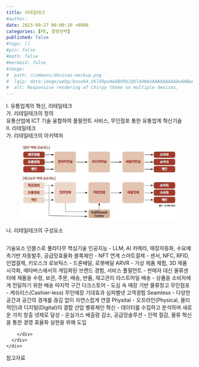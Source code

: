 ```yaml
---
title: 리테일테크
#author: 
date: 2023-09-27 00:00:10 +0800
categories: [PE, 경영전략]
published: false
#tags: []
#pin: false
#math: false
#mermaid: false
#image:
#  path: /commons/devices-mockup.png
#  lqip: data:image/webp;base64,UklGRpoAAABXRUJQVlA4WAoAAAAQAAAADwAABwAAQUxQSDIAAAARL0AmbZurmr57yyIiqE8oiG0bejIYEQTgqiDA9vqnsUSI6H+oAERp2HZ65qP/VIAWAFZQOCBCAAAA8AEAnQEqEAAIAAVAfCWkAALp8sF8rgRgAP7o9FDvMCkMde9PK7euH5M1m6VWoDXf2FkP3BqV0ZYbO6NA/VFIAAAA
#  alt: Responsive rendering of Chirpy theme on multiple devices.
---
```


<div class="post-wrap">
  <div class="para">
    <div class="para-title">
      I. 유통업계의 혁신, 리테일테크
    </div>
    <div class="para-cntnt">
      <div class="para">
        <div class="para-title">
          가. 리테일테크의 정의
        </div>
        <div class="para-cntnt">
            유통산업에 ICT 기술 융합하여 풀필먼트 서비스, 무인점포 통한 유통업계 혁신기술
        </div>
      </div>
    </div>
  </div>
  
  <div class="para">
    <div class="para-title">
      II. 리테일테크
    </div>
    <div class="para-cntnt">
      <div class="para">
        <div class="para-title">
          가. 리테일테크의 아키텍처
        </div>
        <div class="para-cntnt">
          <figure class="post-figure">
            <img src="/assets/img/posts/리테일테크.png" alt="리테일테크">
<!--            <figcaption>Source: Unveiling the Metaverse: Exploring Emerging Trends, Multifaceted Perspectives, and Future Challenges</figcaption>-->
          </figure>
        </div>
      </div>
      <div class="para">
        <div class="para-title">
          나. 리테일테크의 구성요소
        </div>
        <div class="para-cntnt">
          <table class="post-table">
          </table>
          기술요소  인블스로 풀라다무
  핵심기술
    인공지능 - LLM, AI 카메라, 매장자동화, 수요예측기반 자동발주, 공급망효율화
    블록체인 - NFT 연계
    스마트결제 - 센서, NFC, RFID, 인앱결제, 키오스크
    로보틱스 - 드론배달, 로봇배달
    ARVR - 가상 제품 체험, 3D 제품 시각화, 메타버스에서의 게임화된 브랜드 경험, 
  서비스
    풀필먼트 - 판매자 대신 물류센터에 제품을 수령, 보관, 주문, 배송, 반품, 재고관리
    라스트마일 배송 - 상품을 소비자에게 전달하기 위한 배송 마지막 구간
    다크스토어 - 도심 속 매장 기반 물류창고
    무인점포 - 케쉬리스(Cashier-less) 무인매장
기대효과 심피벨넷
  고객경험
    Seamless - 다양한 공간과 공간의 경계를 끊김 없이 자연스럽게 연결
    Physital - 오프라인(Physical, 물리적인)과 디지털(Digital)이 결합
  산업
    벨류체인 혁신 - 데이터를 수집하고 분석하며 새로운 가치 창출
    넷제로 달성 - 온실가스 배출량 감소, 공급망솔루션
- 인력 절감, 물류 혁신을 통한 경영 효율화 실현을 위해 도입

        </div>
      </div>
    </div>
  </div>

  <div class="refr-wrap">
    <div class="refr-title">
        참고자료
    </div>
    <ol class="refr-list">
    <!--    <li>(나현식, 최대선) <a target="_blank" href="https://scienceon.kisti.re.kr/commons/util/originalView.do?cn=JAKO202225948430499&oCn=JAKO202225948430499&dbt=JAKO&journal=NJOU00291864">메타버스 보안 위협 요소 및 대응 방안 검토</a></li>-->
    <!--    <li>(M. Uddin, S. Manickam, H. Ullah, M. Obaidat and A. Dandoush) <a target="_blank" href="https://ieeexplore.ieee.org/abstract/document/10138386">Unveiling the Metaverse: Exploring Emerging Trends, Multifaceted Perspectives, and Future Challenges</a></li>-->
    </ol>
  </div>
</div>
